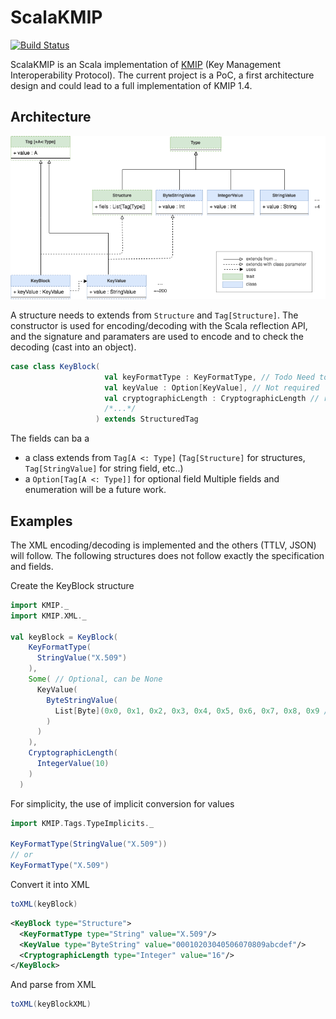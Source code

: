 # ScalaKMIP
[![Build Status](https://travis-ci.org/maximeburri/ScalaKMIP.svg?branch=master)](https://travis-ci.org/maximeburri/ScalaKMIP)

ScalaKMIP is an Scala implementation of [KMIP](https://www.oasis-open.org/committees/kmip/) (Key Management Interoperability Protocol). 
The current project is a PoC, a first architecture design and could lead to a full implementation of KMIP 1.4.

## Architecture
![diagram](images/diagram.png "Diagram")

A structure needs to extends from `Structure` and `Tag[Structure]`. 
The constructor is used for encoding/decoding with the Scala reflection API, 
and the signature and paramaters are used to encode and to check the decoding (cast into an object).
```scala
case class KeyBlock(
                     val keyFormatType : KeyFormatType, // Todo Need to be an enumeration
                     val keyValue : Option[KeyValue], // Not required
                     val cryptographicLength : CryptographicLength // required but MAY be omitted only if this information is available from the Key Value
                     /*...*/
                   ) extends StructuredTag
```
The fields can ba a 
- a class extends from `Tag[A <: Type]` (`Tag[Structure]` for structures, `Tag[StringValue]` for string field, etc..)
- a `Option[Tag[A <: Type]]` for optional field
Multiple fields and enumeration will be a future work.

## Examples
The XML encoding/decoding is implemented and the others (TTLV, JSON) will follow.
The following structures does not follow exactly the specification and fields.

Create the KeyBlock structure
```scala
import KMIP._
import KMIP.XML._

val keyBlock = KeyBlock(
    KeyFormatType(
      StringValue("X.509")
    ),
    Some( // Optional, can be None
      KeyValue(
        ByteStringValue(
          List[Byte](0x0, 0x1, 0x2, 0x3, 0x4, 0x5, 0x6, 0x7, 0x8, 0x9 /*...*/)
        )
      )
    ),
    CryptographicLength(
      IntegerValue(10)
    )
  )
```

For simplicity, the use of implicit conversion for values
```scala
import KMIP.Tags.TypeImplicits._

KeyFormatType(StringValue("X.509"))
// or 
KeyFormatType("X.509")
```

Convert it into XML
```scala
toXML(keyBlock)
```
```XML
<KeyBlock type="Structure">
  <KeyFormatType type="String" value="X.509"/>
  <KeyValue type="ByteString" value="00010203040506070809abcdef"/>
  <CryptographicLength type="Integer" value="16"/>
</KeyBlock>
```

And parse from XML
```scala
toXML(keyBlockXML)
```



